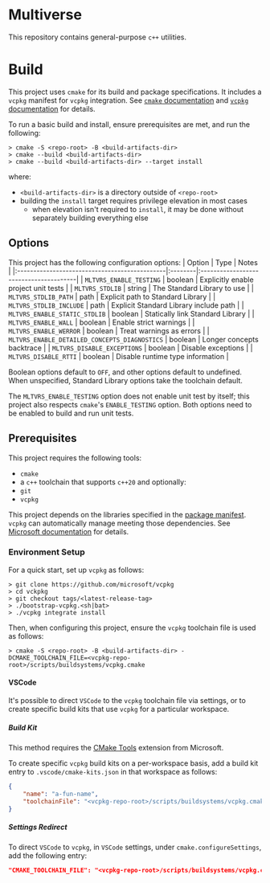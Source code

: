 # Multiverse

This repository contains general-purpose `c++` utilities.

# Build

This project uses `cmake` for its build and package specifications. It includes a `vcpkg` manifest for `vcpkg` integration. See [`cmake` documentation](https://cmake.org/documentation/) and [`vcpkg` documentation](https://vcpkg.io/en/docs/README.html) for details.

To run a basic build and install, ensure prerequisites are met, and run the following:
```
> cmake -S <repo-root> -B <build-artifacts-dir>
> cmake --build <build-artifacts-dir>
> cmake --build <build-artifacts-dir> --target install
```
where:
- `<build-artifacts-dir>` is a directory outside of `<repo-root>`
- building the `install` target requires privilege elevation in most cases
    - when elevation isn't required to `install`, it may be done without separately building everything else

## Options

This project has the following configuration options:
| Option                                        | Type    | Notes                                  |
|:----------------------------------------------|:--------|:---------------------------------------|
| `MLTVRS_ENABLE_TESTING`                       | boolean | Explicitly enable project unit tests   |
| `MLTVRS_STDLIB`                               | string  | The Standard Library to use            |
| `MLTVRS_STDLIB_PATH`                          | path    | Explicit path to Standard Library      |
| `MLTVRS_STDLIB_INCLUDE`                       | path    | Explicit Standard Library include path |
| `MLTVRS_ENABLE_STATIC_STDLIB`                 | boolean | Statically link Standard Library       |
| `MLTVRS_ENABLE_WALL`                          | boolean | Enable strict warnings                 |
| `MLTVRS_ENABLE_WERROR`                        | boolean | Treat warnings as errors               |
| `MLTVRS_ENABLE_DETAILED_CONCEPTS_DIAGNOSTICS` | boolean | Longer concepts backtrace              |
| `MLTVRS_DISABLE_EXCEPTIONS`                   | boolean | Disable exceptions                     |
| `MLTVRS_DISABLE_RTTI`                         | boolean | Disable runtime type information       |

Boolean options default to `OFF`, and other options default to undefined. When unspecified, Standard Library options take the toolchain default.

The `MLTVRS_ENABLE_TESTING` option does not enable unit test by itself; this project also respects `cmake`'s `ENABLE_TESTING` option. Both options need to be enabled to build and run unit tests.

## Prerequisites

This project requires the following tools:
- `cmake`
- a `c++` toolchain that supports `c++20`
and optionally:
- `git`
- `vcpkg`

This project depends on the libraries specified in the [package manifest](vcpkg.json). `vcpkg` can automatically manage meeting those dependencies. See [Microsoft documentation](https://vcpkg.io/en/getting-started.html) for details.

### Environment Setup

For a quick start, set up `vcpkg` as follows:
```
> git clone https://github.com/microsoft/vcpkg
> cd vckpkg
> git checkout tags/<latest-release-tag>
> ./bootstrap-vcpkg.<sh|bat>
> ./vcpkg integrate install
```

Then, when configuring this project, ensure the `vcpkg` toolchain file is used as follows:
```
> cmake -S <repo-root> -B <build-artifacts-dir> -DCMAKE_TOOLCHAIN_FILE=<vcpkg-repo-root>/scripts/buildsystems/vcpkg.cmake
```

#### VSCode

It's possible to direct `VSCode` to the `vcpkg` toolchain file via settings, or to create specific build kits that use `vcpkg` for a particular workspace.

##### Build Kit

This method requires the [CMake Tools](https://marketplace.visualstudio.com/items?itemName=ms-vscode.cmake-tools) extension from Microsoft.

To create specific `vcpkg` build kits on a per-workspace basis, add a build kit entry to `.vscode/cmake-kits.json` in that workspace as follows:
```json
{
    "name": "a-fun-name",
    "toolchainFile": "<vcpkg-repo-root>/scripts/buildsystems/vcpkg.cmake"
}
```

##### Settings Redirect

To direct `VSCode` to `vcpkg`, in `VSCode` settings, under `cmake.configureSettings`, add the following entry:
```json
"CMAKE_TOOLCHAIN_FILE": "<vcpkg-repo-root>/scripts/buildsystems/vcpkg.cmake"
```
